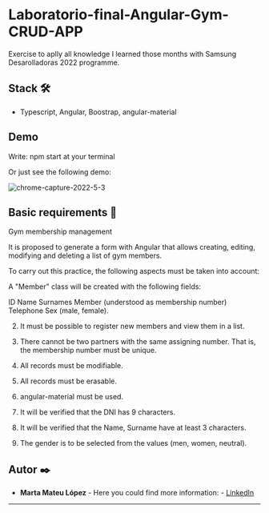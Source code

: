 # Laboratorio-final-Angular-Gym-CRUD-APP

 Exercise to aplly all knowledge I learned those months with Samsung Desarolladoras 2022 programme.
 
 ## Stack 🛠️

 * Typescript, Angular, Boostrap, angular-material
 
 
 ## Demo
 
 Write: npm start at your terminal
 
 Or just see the following demo:
 
 ![chrome-capture-2022-5-3](https://user-images.githubusercontent.com/51968093/171883366-6453a95d-d9f9-463e-b6ae-0e8be2e99236.gif)

 
 
 ## Basic requirements 🔧
 
Gym membership management

It is proposed to generate a form with Angular that allows creating, editing, modifying and deleting a list of gym members.


To carry out this practice, the following aspects must be taken into account:

A "Member" class will be created with the following fields:

ID
Name
Surnames
Member (understood as membership number)
Telephone
Sex (male, female).

2. It must be possible to register new members and view them in a list.

3. There cannot be two partners with the same assigning number. That is, the membership number must be unique.

4. All records must be modifiable.

5. All records must be erasable.

6. angular-material must be used.

7. It will be verified that the DNI has 9 characters.

8. It will be verified that the Name, Surname have at least 3 characters.

9. The gender is to be selected from the values ​(men, women, neutral).
                                                                                                                
   

## Autor ✒️

* **Marta Mateu López** - Here you could find more information: - [LinkedIn](https://www.linkedin.com/in/marta-mateu/)

---


